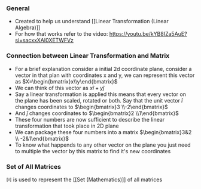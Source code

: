 ### General
- Created to help us understand [[Linear Transformation (Linear Algebra)]]
- For how that works refer to the video: https://youtu.be/kYB8IZa5AuE?si=sacxxXAI0XETWFVz

### Connection between Linear Transformation and Matrix
- For a brief explanation consider a initial 2d coordinate plane, consider a vector in that plan with coordinates x and y, we can represent this vector as $X=\begin{bmatrix}x\\y\end{bmatrix}$
- We can think of this vector as $x\hat{i}+y\hat{j}$
- Say a linear transformation is applied this means that every vector on the plane has been scaled, rotated or both. Say that the unit vector $\hat{i}$ changes coordinates to $\begin{bmatrix}3 \\-2\end{bmatrix}$
- And $\hat{j}$ changes coordinates to $\begin{bmatrix}2 \\1\end{bmatrix}$
- These four numbers are now sufficient to describe the linear transformation that took place in 2D plane
- We can package these four numbers into a matrix $\begin{bmatrix}3&2 \\ -2&1\end{bmatrix}$
- To know what happends to any other vector on the plane you just need to multiple the vector by this matrix to find it's new coordinates 


### Set of All Matrices
$\mathbb{M}$ is used to represent the [[Set (Mathematics)]] of all matrices